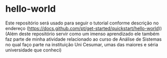 # hello-world
Este repositório será usado para seguir o tutorial conforme descrição no endereço (https://docs.github.com/pt/get-started/quickstart/hello-world))
(Além deste repositório servir como um imenso aprendizado ele também faz parte de minha atividade relacionado ao curso de Análise de Sistemas no qual faço parte na instituição Uni Cesumar, umas das maiores e séria universidade que conheci)
